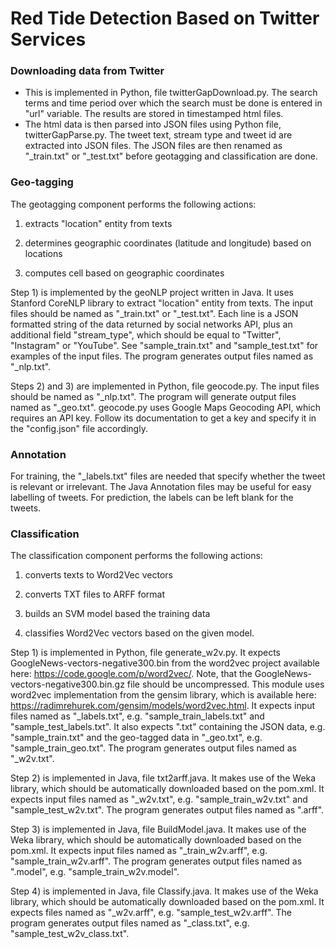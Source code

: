 # Red Tide Detection Based on Twitter Services
### Downloading data from Twitter

* This is implemented in Python, file twitterGapDownload.py. The search terms and time period over which the search must be done is entered in "url" variable. The results are stored in timestamped html files.
* The html data is then parsed into JSON files using Python file, twitterGapParse.py. The tweet text, stream type and tweet id are extracted into JSON files. The JSON files are then renamed as "<name>_train.txt" or "<name>_test.txt" before geotagging and classification are done.

### Geo-tagging
The geotagging component performs the following actions:

1. extracts "location" entity from texts

2. determines geographic coordinates (latitude and longitude) based on locations

3. computes cell based on geographic coordinates

Step 1) is implemented by the geoNLP project written in Java. It uses Stanford CoreNLP library to extract "location" entity from texts. The input files should be named as "<name>_train.txt" or "<name>_test.txt". Each line is a JSON formatted string of the data returned by social networks API, plus an additional field "stream_type", which should be equal to "Twitter", "Instagram" or "YouTube". See "sample_train.txt" and "sample_test.txt" for examples of the input files. The program generates output files named as "<name>_nlp.txt".

Steps 2) and 3) are implemented in Python, file geocode.py. The input files should be named as "<name>_nlp.txt". The program will generate output files named as "<name>_geo.txt". geocode.py uses Google Maps Geocoding API, which requires an API key. Follow its documentation to get a key and specify it in the "config.json" file accordingly.
### Annotation
For training, the "<name>_labels.txt" files are needed that specify whether the tweet is relevant or irrelevant. The Java Annotation files may be useful for easy labelling of tweets. For prediction, the labels can be left blank for the tweets.
### Classification
The classification component performs the following actions:

1. converts texts to Word2Vec vectors

2. converts TXT files to ARFF format

3. builds an SVM model based the training data

4. classifies Word2Vec vectors based on the given model.

Step 1) is implemented in Python, file generate_w2v.py. It expects GoogleNews-vectors-negative300.bin from the word2vec project available here: https://code.google.com/p/word2vec/. Note, that the GoogleNews-vectors-negative300.bin.gz file should be uncompressed. This module uses word2vec implementation from the gensim library, which is available here: https://radimrehurek.com/gensim/models/word2vec.html. It expects input files named as "<name>_labels.txt", e.g. "sample_train_labels.txt" and "sample_test_labels.txt". It also expects "<name>.txt" containing the JSON data, e.g. "sample_train.txt" and the geo-tagged data in "<name>_geo.txt", e.g. "sample_train_geo.txt". The program generates output files named as "<name>_w2v.txt".

Step 2) is implemented in Java, file txt2arff.java. It makes use of the Weka library, which should be automatically downloaded based on the pom.xml. It expects input files named as "<name>_w2v.txt", e.g. "sample_train_w2v.txt" and "sample_test_w2v.txt". The program generates output files named as "<name>.arff".

Step 3) is implemented in Java, file BuildModel.java. It makes use of the Weka library, which should be automatically downloaded based on the pom.xml. It expects input files named as "<name>_train_w2v.arff", e.g. "sample_train_w2v.arff". The program generates output files named as "<name>.model", e.g. "sample_train_w2v.model".

Step 4) is implemented in Java, file Classify.java. It makes use of the Weka library, which should be automatically downloaded based on the pom.xml. It expects files named as "<name>_w2v.arff", e.g. "sample_test_w2v.arff". The program generates output files named as "<name>_class.txt", e.g. "sample_test_w2v_class.txt".

